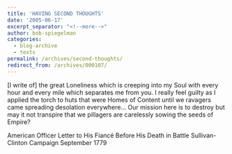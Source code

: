 ```yaml
---
title: 'HAVING SECOND THOUGHTS'
date: '2005-06-17'
excerpt_separator: "<!--more-->"
author: bob-spiegelman
categories:
  - blog-archive
  - texts
permalink: /archives/second-thoughts/
redirect_from: /archives/000107/
---
```


[I write of] the great Loneliness which is creeping into my Soul
with every hour and every mile which separates me from you.
I really feel guilty as I applied the torch to huts that were
Homes of Content until we ravagers came spreading desolation
everywhere... Our mission here is to destroy but may it not
transpire that we pillagers are carelessly sowing the seeds of Empire?

American Officer
Letter to His Fiancé Before His Death in Battle
Sullivan-Clinton Campaign
September 1779
